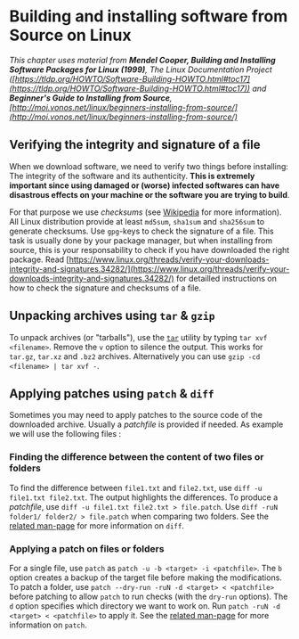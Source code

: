 # **Building and installing software from Source on Linux**

*This chapter uses material from **Mendel Cooper, Building and Installing Software Packages for Linux (1999)**, The Linux Documentation Project ([https://tldp.org/HOWTO/Software-Building-HOWTO.html#toc17](https://tldp.org/HOWTO/Software-Building-HOWTO.html#toc17)) and **Beginner's Guide to Installing from Source**, [http://moi.vonos.net/linux/beginners-installing-from-source/](http://moi.vonos.net/linux/beginners-installing-from-source/)*

## Verifying the integrity and signature of a file

When we download software, we need to verify two things before installing: The integrity of the software and its authenticity. **This is extremely important since using damaged or (worse) infected softwares can have disastrous effects on your machine or the software you are trying to build**.

For that purpose we use *checksums* (see [Wikipedia](https://en.wikipedia.org/wiki/Checksum) for more information). All Linux distribution provide at least `md5sum`, `sha1sum` and `sha256sum` to generate checksums. Use `gpg`-keys to check the signature of a file. This task is usually done by your package manager, but when installing from source, this is your responsability to check if you have downloaded the right package. Read [https://www.linux.org/threads/verify-your-downloads-integrity-and-signatures.34282/](https://www.linux.org/threads/verify-your-downloads-integrity-and-signatures.34282/) for detailled instructions on how to check the signature and checksums of a file.

## Unpacking archives using `tar` & `gzip`

To unpack archives (or "tarballs"), use the [`tar`](https://www.gnu.org/software/tar/) utility by typing `tar xvf <filename>`. Remove the `v` option to silence the output. This works for `tar.gz`, `tar.xz` and `.bz2` archives. Alternatively you can use `gzip -cd <filename> | tar xvf -`.

## Applying patches using `patch` & `diff`

Sometimes you may need to apply patches to the source code of the downloaded archive. Usually a *patchfile* is provided if needed. As example we will use the following files :

### Finding the difference between the content of two files or folders

To find the difference between `file1.txt` and `file2.txt`, use `diff -u file1.txt file2.txt`. The output highlights the differences. To produce a *patchfile*, use `diff -u file1.txt file2.txt > file.patch`. Use `diff -ruN folder1/ folder2/ > file.patch` when comparing two folders. See the [related man-page](https://man7.org/linux/man-pages/man1/diff.1.html) for more information on `diff`.

### Applying a patch on files or folders

For a single file, use `patch` as `patch -u -b <target> -i <patchfile>`. The `b` option creates a backup of the target file before making the modifications. To patch a folder, use `patch --dry-run -ruN -d <target> < <patchfile>` before patching to allow `patch` to run checks (with the `dry-run` options). The `d` option specifies which directory we want to work on. Run `patch -ruN -d <target> < <patchfile>` to apply it. See the [related man-page](https://man7.org/linux/man-pages/man1/patch.1.html) for more information on `patch`.

